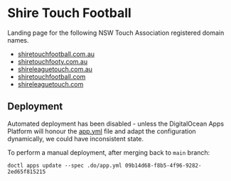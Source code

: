 # Shire Touch Football

Landing page for the following NSW Touch Association registered domain
names.

-   [shiretouchfootball.com.au](https://shiretouchfootball.com.au/)
-   [shiretouchfooty.com.au](https://shiretouchfooty.com.au/)
-   [shireleaguetouch.com.au](https://shireleaguetouch.com.au/)
-   [shiretouchfootball.com](https://shiretouchfootball.com/)
-   [shireleaguetouch.com](https://shireleaguetouch.com/)

## Deployment

Automated deployment has been disabled - unless the DigitalOcean Apps
Platform will honour the [app.yml](.do/app.yml) file and adapt the
configuration dynamically, we could have inconsistent state.

To perform a manual deployment, after merging back to `main` branch:

    doctl apps update --spec .do/app.yml 09b14d68-f8b5-4f96-9282-2ed65f815215
